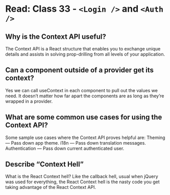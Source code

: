 # Read: Class 33 - `<Login />` and `<Auth />`

## Why is the Context API useful?

The Context API is a React structure that enables you to exchange unique details and assists in solving prop-drilling from all levels of your application.

## Can a component outside of a provider get its context?

Yes we can call useContext in each component to pull out the values we need. It doesn’t matter how far apart the components are as long as they’re wrapped in a provider.

## What are some common use cases for using the Context API?

Some sample use cases where the Context API proves helpful are: Theming — Pass down app theme. i18n — Pass down translation messages. Authentication — Pass down current authenticated user.

## Describe “Context Hell”

What is the React Context hell? Like the callback hell, usual when jQuery was used for everything, the React Context hell is the nasty code you get taking advantage of the React Context API.
